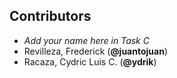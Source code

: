 ## Contributors

- _Add your name here in Task C_
- Revilleza, Frederick (**@juantojuan**)
- Racaza, Cydric Luis C. (**@ydrik**)
